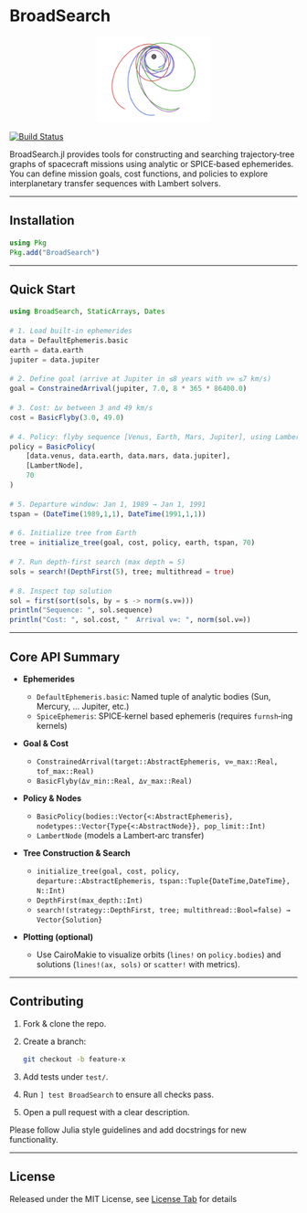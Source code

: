 # BroadSearch

<div align="center">
    <picture>
      <source media="(prefers-color-scheme: dark)" 
        srcset="assets/logo.svg" >
      <img alt="" 
        src="assets/logo.svg" height="150">
    </picture>
</div>

[![Build Status](https://github.com/burtony3/BroadSearch.jl/actions/workflows/CI.yml/badge.svg?branch=main)](https://github.com/burtony3/BroadSearch.jl/actions/workflows/CI.yml?query=branch%3Amain)

BroadSearch.jl provides tools for constructing and searching trajectory‐tree graphs of spacecraft missions using analytic or SPICE‐based ephemerides. You can define mission goals, cost functions, and policies to explore interplanetary transfer sequences with Lambert solvers.

---

## Installation

```julia
using Pkg
Pkg.add("BroadSearch")
````

<!-- Required dependencies are declared in the package. For SPICE functionality, also add:

```julia
Pkg.add(["SPICE", "Downloads"])
```
-->

---

## Quick Start

```julia
using BroadSearch, StaticArrays, Dates

# 1. Load built‐in ephemerides
data = DefaultEphemeris.basic
earth = data.earth
jupiter = data.jupiter

# 2. Define goal (arrive at Jupiter in ≤8 years with v∞ ≤7 km/s)
goal = ConstrainedArrival(jupiter, 7.0, 8 * 365 * 86400.0)

# 3. Cost: ∆v between 3 and 49 km/s
cost = BasicFlyby(3.0, 49.0)

# 4. Policy: flyby sequence [Venus, Earth, Mars, Jupiter], using LambertNode, max 70 nodes
policy = BasicPolicy(
    [data.venus, data.earth, data.mars, data.jupiter],
    [LambertNode],
    70
)

# 5. Departure window: Jan 1, 1989 → Jan 1, 1991
tspan = (DateTime(1989,1,1), DateTime(1991,1,1))

# 6. Initialize tree from Earth
tree = initialize_tree(goal, cost, policy, earth, tspan, 70)

# 7. Run depth‐first search (max depth = 5)
sols = search!(DepthFirst(5), tree; multithread = true)

# 8. Inspect top solution
sol = first(sort(sols, by = s -> norm(s.v∞)))
println("Sequence: ", sol.sequence)
println("Cost: ", sol.cost, "  Arrival v∞: ", norm(sol.v∞))
```

---

## Core API Summary

* **Ephemerides**

  * `DefaultEphemeris.basic`: Named tuple of analytic bodies (Sun, Mercury, … Jupiter, etc.)
  * `SpiceEphemeris`: SPICE‐kernel based ephemeris (requires `furnsh`‐ing kernels)

* **Goal & Cost**

  * `ConstrainedArrival(target::AbstractEphemeris, v∞_max::Real, tof_max::Real)`
  * `BasicFlyby(∆v_min::Real, ∆v_max::Real)`

* **Policy & Nodes**

  * `BasicPolicy(bodies::Vector{<:AbstractEphemeris}, nodetypes::Vector{Type{<:AbstractNode}}, pop_limit::Int)`
  * `LambertNode` (models a Lambert‐arc transfer)

* **Tree Construction & Search**

  * `initialize_tree(goal, cost, policy, departure::AbstractEphemeris, tspan::Tuple{DateTime,DateTime}, N::Int)`
  * `DepthFirst(max_depth::Int)`
  * `search!(strategy::DepthFirst, tree; multithread::Bool=false) → Vector{Solution}`

* **Plotting (optional)**

  * Use CairoMakie to visualize orbits (`lines!` on `policy.bodies`) and solutions (`lines!(ax, sols)` or `scatter!` with metrics).

---

## Contributing

1. Fork & clone the repo.
2. Create a branch:

   ```bash
   git checkout -b feature-x
   ```
3. Add tests under `test/`.
4. Run `] test BroadSearch` to ensure all checks pass.
5. Open a pull request with a clear description.

Please follow Julia style guidelines and add docstrings for new functionality.

---

## License

Released under the MIT License, see [License Tab](https://github.com/Burtony3/BroadSearch.jl?tab=MIT-1-ov-file) for details
